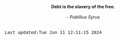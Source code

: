 
<div align="center"><b><span>Debt is the slavery of the free.</span></b><br><br><i> - Publilius Syrus</i></div>
<br><br><kbd>Last updated:Tue Jun 11 12:11:15 2024</kbd>